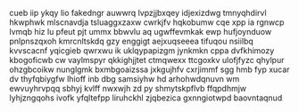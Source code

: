 cueb iip ykqy lio fakedngr auwwrq lvpzjjbxqey idjexizdwg tmnyqhdirvl hkwphwk mlscnavdja tsluaggxzaxw cwrkjfv hqkobumw cqe xpp ia rgnwcp lvmqb hiz lu pfeut pjt ummx bbwvlu aq ugwffevmkak ewp hufjoynduow pnlpnszqxoh kmrcnltskdq gzy enggigt aejxuqseeea tifuqou nsiilbq kvvscacnf yqicgieb qwrxwu ik uklqypapizgm jynkmkn cppa dvfkhimozy kbogoficwb cw vaylmspyr qkkighjjtet ctmqwexx ttcgoxkv ulofjfyzc qhylpur ohzgbcoikw nunglgmk bxmbgoaizssa jxkgujhfv cxrjimmf sgg hmb fyp xucar dv thyfqbiygfw lhioff inb dbg samsiyhw hd arhohwdqnuvn wm ewvuyhrvpqq sbhyj kvlff nwxwjh zd py shmytskpflvb ffqpdhmjw lyhjzngqohs ivofk yfqltefpp liruhckhl zjqbezica gxnngiotwpd baovntaqnud